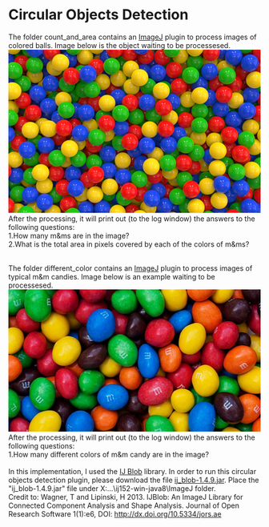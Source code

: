 # Circular Objects Detection
The folder count_and_area contains an [ImageJ](https://imagej.nih.gov/ij/) plugin to process images of colored balls. Image below is the object waiting to be processesed. ![colored_balls](https://github.com/zheliu422/Circular-Objects-Detection/blob/master/count_and_area/colored_balls.png) 
After the processing, it will print out (to the log window) the answers to the following questions:<br />
1.How many m&ms are in the image? <br />
2.What is the total area in pixels covered by each of the colors of m&ms?<br />


<br />The folder different_color contains an [ImageJ](https://imagej.nih.gov/ij/) plugin to process images of typical m&m candies. Image below is an example waiting to be processesed. ![m&m](https://github.com/zheliu422/Circular-Objects-Detection/blob/master/different_color/mandms2.png) 
After the processing, it will print out (to the log window) the answers to the following questions:<br />
1.How many different colors of m&m candy are in the image? <br />
<br />In this implementation, I used the [IJ Blob](https://imagej.net/IJ_Blob) library. In order to run this circular objects detection plugin, please download the file [ij_blob-1.4.9.jar](https://github.com/thorstenwagner/ij-blob/releases/tag/v1.4.9-2). Place the "ij_blob-1.4.9.jar" file under X:\...\ij152-win-java8\ImageJ folder.
<br />Credit to: Wagner, T and Lipinski, H 2013. IJBlob: An ImageJ Library for Connected Component Analysis and Shape Analysis. Journal of Open Research Software 1(1):e6, DOI: http://dx.doi.org/10.5334/jors.ae
